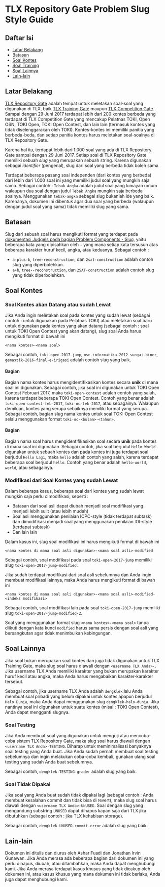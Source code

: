 # TLX Repository Gate Problem Slug Style Guide

## Daftar Isi

- [Latar Belakang](#latar-belakang)
- [Batasan](#batasan)
- [Soal Kontes](#soal-kontes)
- [Soal Training](#soal-training)
- [Soal Lainnya](#soal-lainnya)
- [Lain-lain](#lain-lain)

## Latar Belakang

[TLX Repository Gate](https://repository.ia-toki.org/) adalah tempat untuk meletakan soal-soal yang digunakan di TLX, baik [TLX Training Gate](https://training.ia-toki.org/) maupun [TLX Competition Gate](https://competition.ia-toki.org/). Sampai dengan 29 Juni 2017 terdapat lebih dari 200 kontes berbeda yang terdapat di TLX Competition Gate yang mencakup Pelatnas TOKI, Open OSN, TOKI Open, TOKI Open Contest, dan lain lain (termasuk kontes yang tidak diselenggarakan oleh TOKI). Kontes-kontes ini memiliki panitia yang berbeda-beda, dan setiap panitia kontes harus meletakan soal-soalnya di TLX Repository Gate.

Karena hal itu, terdapat lebih dari 1.000 soal yang ada di TLX Repository Gate sampai dengan 29 Juni 2017. Setiap soal di TLX Repository Gate memiliki sebuah *slug* yang merupakan sebuah string. Karena digunakan sebagai *identifier* (pengenal), slug dari soal yang berbeda tidak boleh sama.

Terdapat beberapa pasang soal independen (dari kontes yang berbeda) dari lebih dari 1.000 soal ini yang memiliki judul soal yang mungkin saja sama. Sebagai contoh : `Tebak Angka` adalah judul soal yang lumayan umum walaupun dua soal dengan judul `Tebak Angka` mungkin saja berbeda soalnya. Menggunakan `tebak-angka` sebagai slug bukanlah ide yang baik. Karenanya, dokumen ini dibentuk agar dua soal yang berbeda (walaupun dengan judul soal yang sama) tidak memiliki slug yang sama.

## Batasan

Slug dari sebuah soal harus mengikuti format yang terdapat pada [dokumentasi Judgels pada bagian Problem Components - Slug](http://judgels.readthedocs.io/en/latest/operator/sandalphon/problem.html#problems-components), yaitu beberapa kata yang dipisahkan oleh `-` yang mana setiap kata tersusun atas beberapa karakter huruf kecil, angka, atau keduanya. Sebagai contoh :

- `a-plus-b`, `tree-reconstruction`, dan `2sat-construction` adalah contoh slug yang diperbolehkan.
- `a+b`, `tree--reconstruction`, dan `2SAT-construction` adalah contoh slug yang tidak diperbolehkan.

## Soal Kontes

### Soal Kontes akan Datang atau sudah Lewat

Jika Anda ingin meletakan soal pada kontes yang sudah lewat (sebagai contoh : untuk digunakan pada Pelatnas TOKI) atau meletakan soal baru untuk digunakan pada kontes yang akan datang (sebagai contoh : soal untuk TOKI Open Contest yang akan datang), slug soal Anda harus mengikuti format di bawah ini

`<nama kontes>-<nama soal>`

Sebagai contoh, `toki-open-2017-jump`, `osn-informatika-2012-sungai-biner`, `gemastik-2016-final-e-irigasi` adalah contoh slug yang baik.

#### Bagian <nama kontes>

Bagian nama kontes harus mengidentifikasikan kontes secara **unik** di mana soal ini digunakan. Sebagai contoh, jika soal ini digunakan untuk TOKI Open Contest Februari 2017, maka `toki-open-contest` adalah contoh yang salah, karena terdapat beberapa TOKI Open Contest. Contoh yang benar adalah `toki-open-contest-feb-2017`, `toki-oc-feb-2017`, atau sebagainya. Walaupun demikian, kontes yang serupa sebaiknya memiliki format yang serupa. Sebagai contoh, bagian slug nama kontes untuk soal TOKI Open Contest selalu menggunakan format `toki-oc-<bulan>-<tahun>`.

#### Bagian <nama soal>

Bagian nama soal harus mengidentifikasikan soal secara **unik** pada kontes di mana soal ini digunakan. Sebagai contoh, jika soal berjudul `Hello World` digunakan untuk sebuah kontes dan pada kontes ini juga terdapat soal berjudul `Hello Lagi`, maka `hello` adalah contoh yang salah, karena terdapat beberapa soal berjudul `hello`. Contoh yang benar adalah `hello-world`, `world`, atau sebagainya.

### Modifikasi dari Soal Kontes yang sudah Lewat

Dalam beberapa kasus, beberapa soal dari kontes yang sudah lewat mungkin saja perlu dimodifikasi, seperti :

- Batasan dari soal asli dapat diubah menjadi soal modifikasi yang menjadi lebih sulit (atau lebih mudah)
- Soal asli menggunakan penilaian ICPC-style (tidak terdapat subtask) dan dimodifikasi menjadi soal yang menggunakan penilaian IOI-style (terdapat subtask)
- Dan lain lain

Dalam kasus ini, slug soal modifikasi ini harus mengikuti format di bawah ini

`<nama kontes di mana soal asli digunakan>-<nama soal asli>-modified`

Sebagai contoh, soal modifikasi pada soal `toki-open-2017-jump` memiliki slug `toki-open-2017-jump-modified`.

Jika sudah terdapat modifikasi dari soal asli sebelumnya dan Anda ingin membuat modifikasi lainnya, maka Anda harus mengikuti format di bawah ini

`<nama kontes di mana soal asli digunakan>-<nama soal asli>-modified-<indeks modifikasi>`

Sebagai contoh, soal modifikasi lain pada soal `toki-open-2017-jump` memiliki slug `toki-open-2017-jump-modified-2`.

Soal yang menggunakan format slug `<nama kontes>-<nama soal>` tanpa diikuti dengan kata kunci `modified` harus sama persis dengan soal asli yang bersangkutan agar tidak menimbulkan kebingungan.

## Soal Lainnya

Jika soal bukan merupakan soal kontes dan juga tidak digunakan untuk TLX Training Gate, maka slug soal harus diawali dengan `<username TLX Anda>-`. Jika username TLX Anda memiliki karakter yang bukan merupakan karakter huruf kecil atau angka, maka Anda harus mengabaikan karakter-karakter tersebut.

Sebagai contoh, jika username TLX Anda adalah `dengklek` lalu Anda membuat soal pribadi yang belum dipakai untuk kontes apapun berjudul `Halo Dunia`, maka Anda dapat menggunakan slug `dengklek-halo-dunia`. Jika nantinya soal ini digunakan untuk suatu kontes (misal : TOKI Open Contest), Anda dapat mengganti slugnya.

### Soal Testing

Jika Anda membuat soal yang digunakan untuk menguji atau mencoba-coba sistem TLX Repository Gate, maka slug soal harus diawali dengan `<username TLX Anda>-TESTING`. Diharap untuk meminimalisasi banyaknya soal testing yang Anda buat. Jika Anda sudah pernah membuat soal testing sebelumnya dan ingin melakukan coba-coba kembali, gunakan ulang soal testing yang sudah Anda buat sebelumnya.

Sebagai contoh, `dengklek-TESTING-grader` adalah slug yang baik.

### Soal Tidak Dipakai

Jika soal yang Anda buat sudah tidak dipakai lagi (sebagai contoh : Anda membuat kesalahan commit dan tidak bisa di revert), maka slug soal harus diawali dengan `<username TLX Anda>-UNUSED`. Soal dengan slug yang mengandung substring `UNUSED` dapat dihapus kapan saja dari TLX jika dibutuhkan (sebagai contoh : jika TLX kehabisan storage).

Sebagai contoh, `dengklek-UNUSED-commit-error` adalah slug yang baik.

## Lain-lain

Dokumen ini ditulis dan diurus oleh Ashar Fuadi dan Jonathan Irvin Gunawan. Jika Anda merasa ada beberapa bagian dari dokumen ini yang perlu dihapus, diubah, atau ditambahkan, maka Anda dapat menghubungi kami. Jika Anda merasa terdapat kasus khusus yang tidak dicakup oleh dokumen ini, atau kasus khusus yang mana dokumen ini tidak berlaku, Anda juga dapat menghubungi kami.
